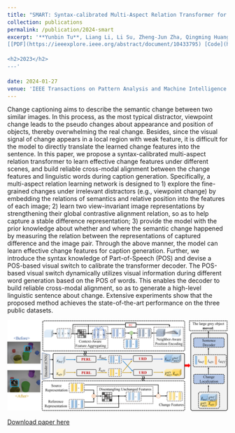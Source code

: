 ```yaml
---
title: "SMART: Syntax-calibrated Multi-Aspect Relation Transformer for Change Captioning"
collection: publications
permalink: /publication/2024-smart
excerpt: '**Yunbin Tu**, Liang Li, Li Su, Zheng-Jun Zha, Qingming Huang.
[[PDF](https://ieeexplore.ieee.org/abstract/document/10433795) [Code](https://github.com/tuyunbin/SMART)]

<h2>2023</h2>
---'

date: 2024-01-27
venue: 'IEEE Transactions on Pattern Analysis and Machine Intelligence  (TPAMI, Impact Factor:20.8), 46(07): 4926-4943, January'
---
```


Change captioning aims to describe the semantic change between two similar images. In this process, as the most typical distractor, viewpoint change leads to the pseudo changes about appearance and position of objects, thereby overwhelming the real change. Besides, since the visual signal of change appears in a local region with weak feature, it is difficult for the model to directly translate the learned change features into the sentence. In this paper, we propose a syntax-calibrated multi-aspect relation transformer to learn effective change features under different scenes, and build reliable cross-modal alignment between the change features and linguistic words during caption generation. Specifically, a multi-aspect relation learning network is designed to 1) explore the fine-grained changes under irrelevant distractors (e.g., viewpoint change) by embedding the relations of semantics and relative position into the features of each image; 2) learn two view-invariant image representations by strengthening their global contrastive alignment relation, so as to help capture a stable difference representation; 3) provide the model with the prior knowledge about whether and where the semantic change happened by measuring the relation between the representations of captured difference and the image pair. Through the above manner, the model can learn effective change features for caption generation. Further, we introduce the syntax knowledge of Part-of-Speech (POS) and devise a POS-based visual switch to calibrate the transformer decoder. The POS-based visual switch dynamically utilizes visual information during different word generation based on the POS of words. This enables the decoder to build reliable cross-modal alignment, so as to generate a high-level linguistic sentence about change. Extensive experiments show that the proposed method achieves the state-of-the-art performance on the three public datasets.

![](https://github.com/tuyunbin/tuyunbin.github.io/blob/master/images/vard_framework.png)

[Download paper here](https://ieeexplore.ieee.org/abstract/document/10433795)
